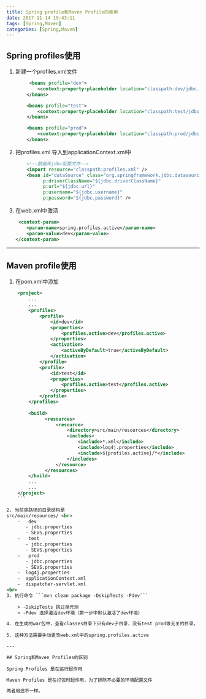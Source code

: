 ```yaml
---
title: Spring profile和Maven Profile的使用
date: 2017-11-14 19:43:11
tags: [Spring,Maven]
categories: [Spring,Maven]
---
```


## Spring profiles使用
 
1. 新建一个profiles.xml文件
    ```xml
         <beans profile="dev">
            <context:property-placeholder location="classpath:dev/jdbc.properties,classpath:dev/SEVS.properties" />
        </beans>
    
        <beans profile="test">
            <context:property-placeholder location="classpath:test/jdbc.properties,classpath:test/SEVS.properties" />
        </beans>
    
        <beans profile="prod">
            <context:property-placeholder location="classpath:prod/jdbc.properties,classpath:prod/SEVS.properties" />
        </beans>
    ```

2. 把profiles.xml 导入到applicationContext.xml中

    ```xml
        <!--数据库jdbc配置文件-->
        <import resource="classpath:profiles.xml" />
        <bean id="dataSource" class="org.springframework.jdbc.datasource.DriverManagerDataSource"
              p:driverClassName="${jdbc.driverClassName}"
              p:url="${jdbc.url}"
              p:username="${jdbc.username}"
              p:password="${jdbc.password}" />
    ```
3. 在web.xml中激活
    ```xml
     <context-param>
        <param-name>spring.profiles.active</param-name>
        <param-value>dev</param-value>
    </context-param>
    ```


---

## Maven profile使用

1. 在pom.xml中添加
```xml
    <project>
        ...
        ...
        <profiles>
            <profile>
                <id>dev</id>
                <properties>
                    <profiles.active>dev</profiles.active>
                </properties>
                <activation>
                    <activeByDefault>true</activeByDefault>
                </activation>
            </profile>
            <profile>
                <id>test</id>
                <properties>
                    <profiles.active>test</profiles.active>
                </properties>
            </profile>
        </profiles>
    
        <build>
              <resources>
                  <resource>
                      <directory>src/main/resources</directory>
                      <includes>
                          <include>*.xml</include>
                          <include>log4j.properties</include>
                          <include>${profiles.active}/*</include>
                      </includes>
                  </resource>
              </resources>
        </build>
        ...
        ...
    </project>
    ```

2. 当前类路径的目录结构是
src/main/resources/ <br>
    -   dev
       - jdbc.properties
       - SEVS.properties
    -   test
       - jdbc.properties
       - SEVS.properties
    -   prod
       - jdbc.properties
       - SEVS.properties
    -  log4j.properties 
    -  applicationContext.xml
    -  dispatcher-servlet.xml
<br>
3. 执行命令 ```mvn clean package -DskipTests -Pdev```
 
    > -DskipTests 跳过单元测
    > -Pdev 选择激活dev环境（第一步中默认激活了dev环境）

4. 在生成的war包中，查看classes目录下只有dev子目录，没有test prod等无关的目录。
 
5. 这种方法需要手动更改web.xml中的spring.profiles.active

---

## Spring和Maven Profiles的区别
 
Spring Profiles 是在运行起作用

Maven Profiles 是在打包时起作用，为了排除不必要的环境配置文件

两者用途不一样。